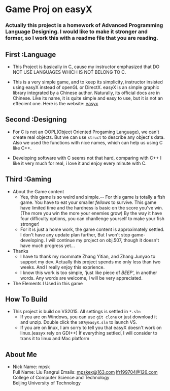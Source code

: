 # Game Proj on easyX
### Actually this project is a homework of Advanced Programming Language Designing. I would like to make it stronger and former, so I work this with a readme file that you are reading.

## First :Language
*   This Project is basically in C, cause my instructor emphasized that 
    DO NOT USE LANGUAGES WHICH IS NOT BELONG TO C.

*   This is a very simple game, and to keep its simplicity, instructor 
    insisted using easyX instead of openGL or DirectX. easyX is an simple 
    graphic library integrated by a Chinese author. Naturally, its 
    official docs are in Chinese. Like its name, it is quite simple and 
    easy to use, but it is not an effecient one. 
    Here is the website: [easyx](http://www.easyx.cn/)

## Second :Designing
*   For C is not an OOPL(Object Oriented Progaming Language), we can't 
    create real objects. But we can use ```struct``` to describe any 
    object's data. Also we used the functions with nice names, which can
    help us using C like C++.

*   Developing software with C seems not that hard, comparing with C++
    I like it very much for real, i love it and enjoy every minute with C.
    
## Third :Gaming
*   About the Game content
    *   Yes, this game is so weird and simple.-- For this game is totally a fish game. You have to eat your smaller *fellows* to survive. This game have limited time and the hardness is basic on the score you've win.(The more you win the more your enemies grow) By the way it have four difficulty options, you can chanllenge yourself to make your fish stronger!
    *   For it is just a home work, the game content is approximately settled. I don't have any update plan further, But I won't stop game-developing. I will continue my project on obj.507, though it doesn't have much progress yet... 
*   Thanks
    *   I have to thank my roommate Zhang Yitian, and Zhang Junyao to support my dev. Actually this project spends me only less than two weeks. And I really enjoy this exprience.
    *   I know this work is too simple, 'just like piece of *BEEP*', in another words. Any words are welcome, I will be very appreciated.
*   The Elements I Used in this game
    

## How To Build
*   This project is build on VS2015.  All settings is settled in ```*.sln```
    *   If you are on Windows, you can use ```git clone``` or just download it
        and unzip. Double click the ```507@easyX.sln``` to launch VS.
    *   If you are on linux, I am sorry to tell you that easyX doesn't work on
        linux.(easyx rely on GDI++) If everything settled, I will consider to 
        trans it to linux and Mac platform 

## About Me
*   Nick Name:   mpsk    
    Full Name:  Liu Fangrui
    Emails:     mpskex@163.com
                lfr199704@126.com
    College of Computer Science and Technology  
    Beijing University of Technology

